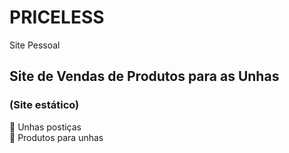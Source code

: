 # PRICELESS
Site Pessoal

<h2>Site de Vendas de Produtos para as Unhas</h2>
<h3>(Site estático)</h3>

💅 Unhas postiças
<br>
🧼 Produtos para unhas
